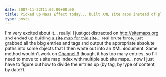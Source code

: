```yaml
---
date: 2007-11-22T11:02:00+00:00
title: Picked up Mass Effect today... built XML site maps instead of playing it :(
type: posts
---
```

I'm very excited about it... really! I just got distracted on <http://sitemaps.org> and ended up building [a site map for this site](https://duncanmackenzie.net/Sitemap.ashx)... real brute force, just grabbed all the blog entries and tags and output the appropriate absolute paths into some objects that I then wrote out into an XML document. Same method wouldn't work on [Channel 9](https://channel9.msdn.com) though, it has too many entries, so I'll need to move to a site map index with multiple sub site maps... now I just have to figure out how to divide the entries up (by tag, by type of content, by date?).
